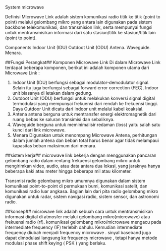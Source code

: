 System microwave


Definisi
Microwave Link adalah sistem komunikasi radio titik ke titik (point to
point) melalui gelombang mikro yang antara lain digunakan pada
sistem backbone telekomunikasi, dan transmision link, serta
mempunyai fungsi untuk mentransmisikan informasi dari satu
stasiun/titik ke stasiun/titik lain (point to point).




Components
Indoor Unit (IDU)
Outdoot Unit (ODU)
Antena.
Waveguide.
Menara.


##Fungsi Perangkat##
Komponen Microwave Link
Di dalam Microwave Link terdapat beberapa komponen, berikut ini adalah komponen utama dari Microwave Link :

1. Indoor Unit (IDU)
berfungsi sebagai modulator-demodulator signal. Selain itu juga berfungsi sebagai forward error correction (FEC). Indoor unit biasanya di letakan dalam gedung.
2. Outdoot Unit (ODU)
berfungsi untuk melakukan konversi signal digital termodulasi yang mempunyai frekuensi dari rendah ke frekuensi tinggi. Daya Outdoor Unit dicatu dari Indoor unit melalui kabel koaksial. 
3. Antena
antena berguna untuk mentransfer energi elektromagnetik dari ruang bebas ke saluran transimisi dan sebaliknya.
4. Waveguide
berguna untuk meminimalisir redaman (loss) yaitu salah satu kunci dari link microwave.
5. Menara
Digunakan untuk menompang Microwave Antena, perhitungan dalam jumlah antena dan beban total harus benar agar tidak melampaui kapasitas beban maksimum dari menara.




##sistem kerja##
microwave link bekerja dengan menggunakan pancaran gelombang radio dalam rentang frekuensi gelombang mikro untuk mengirimkan video, audio, atau data antara dua lokasi, yang jaraknya hanya beberapa kaki atau meter hingga beberapa mil atau kilometer.

Transmisi radio gelombang mikro umumnya digunakan dalam sistem komunikasi  point-to-point di permukaan bumi, komunikasi satelit, dan komunikasi radio luar angkasa. Bagian lain dari pita radio gelombang mikro digunakan untuk radar, sistem navigasi radio, sistem sensor, dan astronomi radio.



##konsep##
microwave link adalah sebuah cara untuk mentransmisikan informasi digital di atmosfer melalui gelombang mikro(microwave) atau frekuensi radio (rf).
komunikasi gelombang mikro/microwave mengacu pada intermediate frequency (IF) terlebih dahulu. Kemudian intermediate frequency diubah menjadi frequency microwave .
sinyal baseband juga dapat dimodulasi langsung ke frequency microwave , tetapi hanya metode modulasi phase shift keying ( PSK ) yang berlaku.






